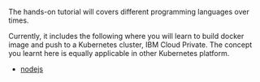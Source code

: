 The hands-on tutorial will covers different programming languages over times.

Currently, it includes the following where you will learn to build docker image and push to a Kubernetes cluster, IBM Cloud Private. The concept you learnt here is equally applicable in other Kubernetes platform.

- [nodejs](nodejs.md)

